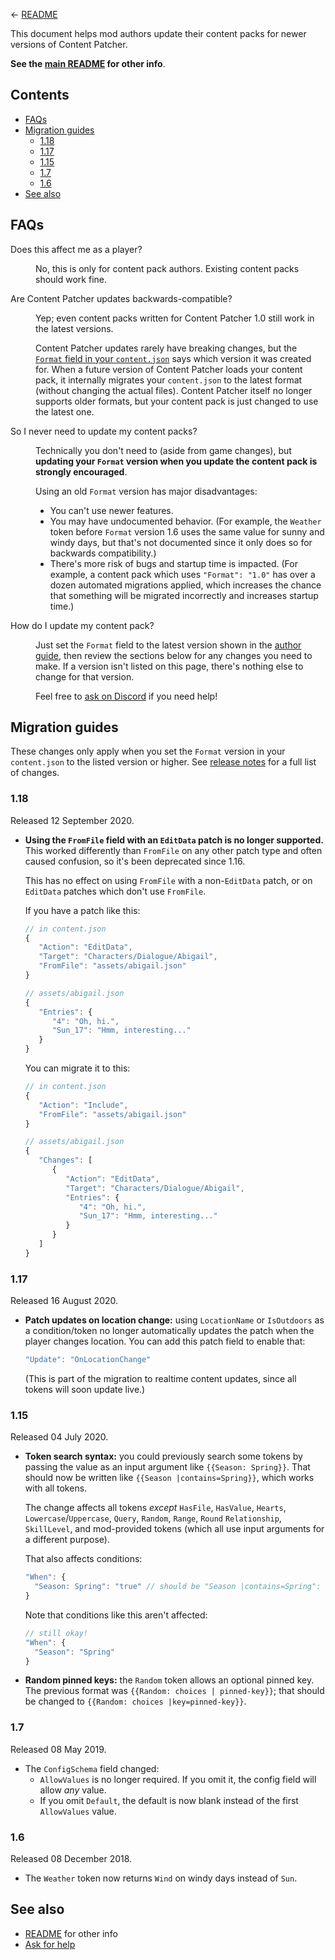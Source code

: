 ﻿← [README](../README.md)

This document helps mod authors update their content packs for newer versions of Content Patcher.

**See the [main README](../README.md) for other info**.

## Contents
* [FAQs](#faqs)
* [Migration guides](#migration-guides)
  * [1.18](#118)
  * [1.17](#117)
  * [1.15](#115)
  * [1.7](#17)
  * [1.6](#16)
* [See also](#see-also)

## FAQs
<dl>
<dt>Does this affect me as a player?</dt>
<dd>

No, this is only for content pack authors. Existing content packs should work fine.

</dd>

<dt>Are Content Patcher updates backwards-compatible?</dt>
<dd>

Yep; even content packs written for Content Patcher 1.0 still work in the latest versions.

Content Patcher updates rarely have breaking changes, but the [`Format` field in your
`content.json`](author-guide.md#format) says which version it was created for. When a future
version of Content Patcher loads your content pack, it internally migrates your `content.json` to
the latest format (without changing the actual files). Content Patcher itself no longer supports
older formats, but your content pack is just changed to use the latest one.

</dd>

<dt>So I never need to update my content packs?</dt>
<dd>

Technically you don't need to (aside from game changes), but **updating your `Format` version when
you update the content pack is strongly encouraged**.

Using an old `Format` version has major disadvantages:

* You can't use newer features.
* You may have undocumented behavior. (For example, the `Weather` token before `Format` version 1.6
  uses the same value for sunny and windy days, but that's not documented since it only does so for
  backwards compatibility.)
* There's more risk of bugs and startup time is impacted. (For example, a content pack which uses
  `"Format": "1.0"` has over a dozen automated migrations applied, which increases the chance that
  something will be migrated incorrectly and increases startup time.)

</dd>

<dt>How do I update my content pack?</dt>
<dd>

Just set the `Format` field to the latest version shown in the [author guide](author-guide.md),
then review the sections below for any changes you need to make. If a version isn't listed on this
page, there's nothing else to change for that version.

Feel free to [ask on Discord](https://smapi.io/community#Discord) if you need help!

</dd>
</dl>

## Migration guides
These changes only apply when you set the `Format` version in your `content.json` to the listed
version or higher. See [release notes](../release-notes.md) for a full list of changes.

### 1.18
Released 12 September 2020.

* **Using the `FromFile` field with an `EditData` patch is no longer supported.** This worked
  differently than `FromFile` on any other patch type and often caused confusion, so it's been
  deprecated since 1.16.

  This has no effect on using `FromFile` with a non-`EditData` patch, or on `EditData` patches
  which don't use `FromFile`.

  If you have a patch like this:

  ```js
  // in content.json
  {
     "Action": "EditData",
     "Target": "Characters/Dialogue/Abigail",
     "FromFile": "assets/abigail.json"
  }

  // assets/abigail.json
  {
     "Entries": {
        "4": "Oh, hi.",
        "Sun_17": "Hmm, interesting..."
     }
  }
  ```

  You can migrate it to this:

  ```js
  // in content.json
  {
     "Action": "Include",
     "FromFile": "assets/abigail.json"
  }

  // assets/abigail.json
  {
     "Changes": [
        {
           "Action": "EditData",
           "Target": "Characters/Dialogue/Abigail",
           "Entries": {
              "4": "Oh, hi.",
              "Sun_17": "Hmm, interesting..."
           }
        }
     ]
  }
  ```

### 1.17
Released 16 August 2020.

* **Patch updates on location change:** using `LocationName` or `IsOutdoors` as a condition/token
  no longer automatically updates the patch when the player changes location. You can add this
  patch field to enable that:

  ```js
  "Update": "OnLocationChange"
  ```

  (This is part of the migration to realtime content updates, since all tokens will soon update
  live.)

### 1.15
Released 04 July 2020.

* **Token search syntax:** you could previously search some tokens by passing the value as an input
  argument like `{{Season: Spring}}`. That should now be written like `{{Season |contains=Spring}}`,
  which works with all tokens.

  The change affects all tokens _except_ `HasFile`, `HasValue`, `Hearts`, `Lowercase`/`Uppercase`,
  `Query`, `Random`, `Range`, `Round` `Relationship`, `SkillLevel`, and mod-provided tokens (which
  all use input arguments for a different purpose).

  That also affects conditions:
  ```js
  "When": {
    "Season: Spring": "true" // should be "Season |contains=Spring": "true"
  }
  ```

  Note that conditions like this aren't affected:
  ```js
  // still okay!
  "When": {
    "Season": "Spring"
  }
  ```

* **Random pinned keys:** the `Random` token allows an optional pinned key. The previous format was
  `{{Random: choices | pinned-key}}`; that should be changed to `{{Random: choices |key=pinned-key}}`.

### 1.7
Released 08 May 2019.

* The `ConfigSchema` field changed:
  * `AllowValues` is no longer required. If you omit it, the config field will allow _any_ value.
  * If you omit `Default`, the default is now blank instead of the first `AllowValues` value.

### 1.6
Released 08 December 2018.

* The `Weather` token now returns `Wind` on windy days instead of `Sun`.

## See also
* [README](../README.md) for other info
* [Ask for help](https://stardewvalleywiki.com/Modding:Help)
